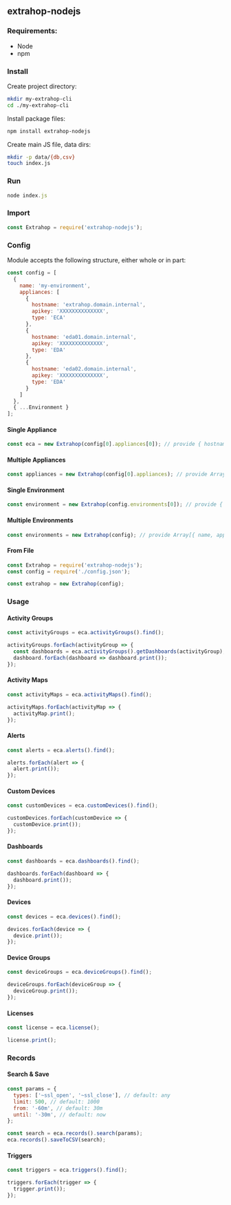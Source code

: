 ## extrahop-nodejs

### Requirements:
- Node
- npm

### Install

Create project directory:
```sh
mkdir my-extrahop-cli
cd ./my-extrahop-cli
```

Install package files:
```sh
npm install extrahop-nodejs
```

Create main JS file, data dirs:
```sh
mkdir -p data/{db,csv}
touch index.js
```

### Run
```js
node index.js
```

### Import
```js
const Extrahop = require('extrahop-nodejs');
```

### Config
Module accepts the following structure, either whole or in part:
```js
const config = [
  {
    name: 'my-environment',
    appliances: [
      {
        hostname: 'extrahop.domain.internal',
        apikey: 'XXXXXXXXXXXXXX',
        type: 'ECA'
      },
      {
        hostname: 'eda01.domain.internal',
        apikey: 'XXXXXXXXXXXXXX',
        type: 'EDA'
      },
      {
        hostname: 'eda02.domain.internal',
        apikey: 'XXXXXXXXXXXXXX',
        type: 'EDA'
      }
    ]
  },
  { ...Environment }
];
```

#### Single Appliance
```js
const eca = new Extrahop(config[0].appliances[0]); // provide { hostname, apikey }
```

#### Multiple Appliances
```js
const appliances = new Extrahop(config[0].appliances); // provide Array[{ hostname, apikey }]
```

#### Single Environment
```js
const environment = new Extrahop(config.environments[0]); // provide { name, appliances: Array[{ hostname, apikey }] }
```

#### Multiple Environments
```js
const environments = new Extrahop(config); // provide Array[{ name, appliances: Array[{ hostname, apikey }] }]
```

#### From File
```js
const Extrahop = require('extrahop-nodejs');
const config = require('./config.json');

const extrahop = new Extrahop(config);
```

### Usage

#### Activity Groups
```js
const activityGroups = eca.activityGroups().find();

activityGroups.forEach(activityGroup => {
  const dashboards = eca.activityGroups().getDashboards(activityGroup);
  dashboard.forEach(dashboard => dashboard.print());
});
```

#### Activity Maps
```js
const activityMaps = eca.activityMaps().find();

activityMaps.forEach(activityMap => {
  activityMap.print();
});
```

#### Alerts
```js
const alerts = eca.alerts().find();

alerts.forEach(alert => {
  alert.print());
});
```

#### Custom Devices
```js
const customDevices = eca.customDevices().find();

customDevices.forEach(customDevice => {
  customDevice.print());
});
```

#### Dashboards
```js
const dashboards = eca.dashboards().find();

dashboards.forEach(dashboard => {
  dashboard.print());
});
```

#### Devices
```js
const devices = eca.devices().find();

devices.forEach(device => {
  device.print());
});
```

#### Device Groups
```js
const deviceGroups = eca.deviceGroups().find();

deviceGroups.forEach(deviceGroup => {
  deviceGroup.print());
});
```

#### Licenses
```js
const license = eca.license();

license.print();
```

### Records

#### Search & Save
```js
const params = {
  types: ['~ssl_open', '~ssl_close'], // default: any
  limit: 500, // default: 1000
  from: '-60m', // default: 30m
  until: '-30m', // default: now
};

const search = eca.records().search(params);
eca.records().saveToCSV(search);
```

#### Triggers
```js
const triggers = eca.triggers().find();

triggers.forEach(trigger => {
  trigger.print());
});
```
